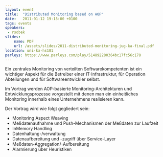 ```yaml
---
layout: event
title:  "Distributed Monitoring based on AOP"
date:   2011-01-12 19:15:00 +0100
tags: events
speakers:
 - rsobek
slides:
    name: PDF
    url: /assets/slides/2011-distributed-monitoring-jug-ka-final.pdf
location: uni-ka-hs101
parleys: https://www.parleys.com/play/514892280364bc17fc56c178
---
```


Ein zentrales Monitoring von verteilten Softwarekompetenten ist ein wichtiger Aspekt für die Betreiber einer IT-Infrastruktur, für Operation Abteilungen und für Softwareentwickler selbst.

Im Vortrag werden AOP-basierte Monitoring-Architekturen und Entwicklungsprozesse vorgestellt mit denen man ein einheitliches Monitoring innerhalb eines Unternehmens realisieren kann.

Der Vortrag wird wie folgt gegliedert sein:

- Monitoring Aspect Weaving
- Meßdatenaufnahme und Push-Mechanismen der Meßdaten zur Laufzeit
- InMemory Handling
- Datenhaltung-/verwaltung
- Datenaufbereitung und -zugriff über Service-Layer
- Meßdaten-Aggregation/-Aufbereitung
- Alarmierung über Heuristiken
